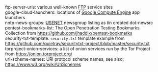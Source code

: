 ftp-server-urls: various well-known [FTP](https://en.wikipedia.org/wiki/File_Transfer_Protocol) service sites  
google-cloud-launchers: locations of [Google Compute Engine](https://cloud.google.com/compute/docs/ "Google Compute Engine Documentatoin") app launchers  
nntp-news-groups: [USENET](http://www.usenet.org/) newsgroup listing as tin created dot-newsrc  
pentest-bookmarks-list: The Open Penetration Testing Bookmarks Collection from <https://github.com/jhaddix/pentest-bookmarks>  
security-txt-template: `security.txt` template example from <https://github.com/quietray/securitytxt-project/blob/master/security.txt>  
torproject-onion-services: a list of onion services run by the Tor Project from <https://onion.torproject.org/>  
uri-scheme-names: URI protocol scheme names, see also: <https://www.w3.org/wiki/UriSchemes>
